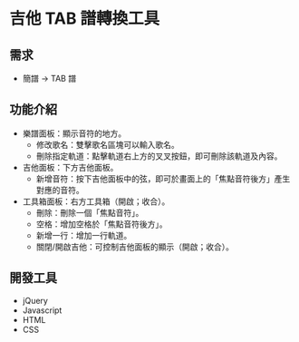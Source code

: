 # 吉他 TAB 譜轉換工具

## 需求
* 簡譜 → TAB 譜

## 功能介紹
* 樂譜面板：顯示音符的地方。
    * 修改歌名：雙擊歌名區塊可以輸入歌名。
    * 刪除指定軌道：點擊軌道右上方的叉叉按鈕，即可刪除該軌道及內容。
* 吉他面板：下方吉他面板。
    * 新增音符：按下吉他面板中的弦，即可於畫面上的「焦點音符後方」產生對應的音符。
* 工具箱面板：右方工具箱（開啟；收合）。
    * 刪除：刪除一個「焦點音符」。
    * 空格：增加空格於「焦點音符後方」。
    * 新增一行：增加一行軌道。
    * 關閉/開啟吉他：可控制吉他面板的顯示（開啟；收合）。

## 開發工具
* jQuery
* Javascript
* HTML
* CSS
